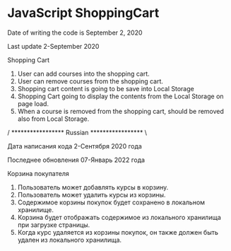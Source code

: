 # JavaScript ShoppingCart

Date of writing the code is September 2, 2020  

Last update 2-September 2020

Shopping Cart 
1) User can add courses into the shopping cart.
2) User can remove courses from the shopping cart.
3) Shopping cart content is going to be save into Local Storage
4) Shopping Cart going to display the contents from the Local Storage on page load.
5) When a course is removed from the shopping cart, should be removed also from Local Storage.

/ ***************** Russian ***************** \

Дата написания кода 2-Сентября 2020 года 

Последнее обновления 07-Январь 2022 года 



Корзина покупателя
1) Пользователь может добавлять курсы в корзину.
2) Пользователь может удалить курсы из корзины.
3) Содержимое корзины покупок будет сохранено в локальном хранилище.
4) Корзина будет отображать содержимое из локального хранилища при загрузке страницы.
5) Когда курс удаляется из корзины покупок, он также должен быть удален из локального хранилища.

